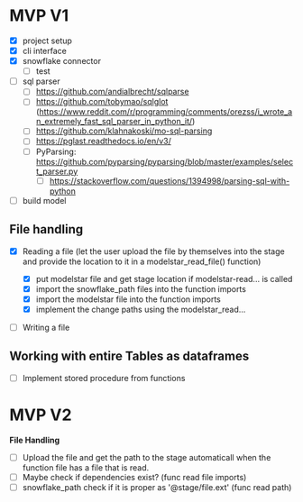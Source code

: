 # MVP V1

-   [x] project setup
-   [x] cli interface
-   [x] snowflake connector
    -   [ ] test
-   [ ] sql parser
    -   [ ] https://github.com/andialbrecht/sqlparse
    -   [ ] https://github.com/tobymao/sqlglot (https://www.reddit.com/r/programming/comments/orezss/i_wrote_an_extremely_fast_sql_parser_in_python_it/)
    -   [ ] https://github.com/klahnakoski/mo-sql-parsing
    -   [ ] https://pglast.readthedocs.io/en/v3/
    -   [ ] PyParsing: https://github.com/pyparsing/pyparsing/blob/master/examples/select_parser.py
        -   [ ] https://stackoverflow.com/questions/1394998/parsing-sql-with-python
-   [ ] build model

## File handling

-   [x] Reading a file (let the user upload the file by themselves into the stage and provide the location to it in a modelstar_read_file() function)
    -   [x] put modelstar file and get stage location if modelstar-read... is called
    -   [x] import the snowflake_path files into the function imports
    -   [x] import the modelstar file into the function imports
    -   [x] implement the change paths using the modelstar_read...
-   [ ] Writing a file
    

## Working with entire Tables as dataframes

-   [ ] Implement stored procedure from functions

# MVP V2

**File Handling**
-   [ ] Upload the file and get the path to the stage automaticall when the function file has a file that is read.
-   [ ] Maybe check if dependencies exist? (func read file imports)
-   [ ] snowflake_path check if it is proper as '@stage/file.ext' (func read path)

